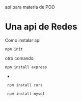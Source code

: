 api para materia de POO

<h1>Una api de Redes</h1>
<p>Como instalar api</p>

    npm init
  otro comando
  
    npm install express
-

     npm install cors
     
     npm install mysql
